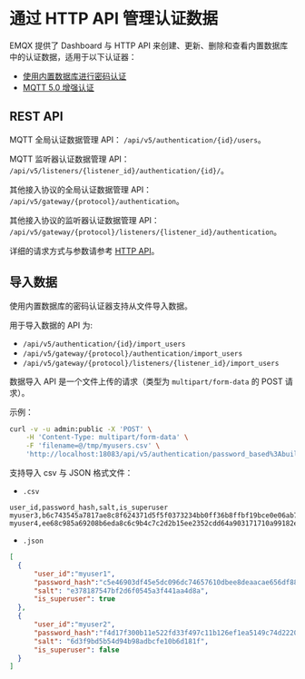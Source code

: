 # 通过 HTTP API 管理认证数据

<!--这篇我觉得最好也能按照用户使用的路径重写下，目前我觉得有些不知道怎么开始-->

EMQX 提供了 Dashboard 与 HTTP API 来创建、更新、删除和查看内置数据库中的认证数据，适用于以下认证器：

- [使用内置数据库进行密码认证](./mnesia.md)
- [MQTT 5.0 增强认证](./scram.md)

## REST API

MQTT 全局认证数据管理 API： `/api/v5/authentication/{id}/users`。

MQTT 监听器认证数据管理 API： `/api/v5/listeners/{listener_id}/authentication/{id}/`。

其他接入协议的全局认证数据管理 API： `/api/v5/gateway/{protocol}/authentication`。

其他接入协议的监听器认证数据管理 API： `/api/v5/gateway/{protocol}/listeners/{listener_id}/authentication`。

详细的请求方式与参数请参考 [HTTP API](../../admin/api.md)。

## 导入数据

使用内置数据库的密码认证器支持从文件导入数据。

用于导入数据的 API 为:

- `/api/v5/authentication/{id}/import_users`
- `/api/v5/gateway/{protocol}/authentication/import_users`
- `/api/v5/gateway/{protocol}/listeners/{listener_id}/import_users`

数据导入 API 是一个文件上传的请求（类型为 `multipart/form-data` 的 POST 请求）。

示例：

```bash
curl -v -u admin:public -X 'POST' \
    -H 'Content-Type: multipart/form-data' \
    -F 'filename=@/tmp/myusers.csv' \
    'http://localhost:18083/api/v5/authentication/password_based%3Abuilt_in_database/import_users'
```

支持导入 csv 与 JSON 格式文件：

- `.csv`

```csv
user_id,password_hash,salt,is_superuser
myuser3,b6c743545a7817ae8c8f624371d5f5f0373234bb0ff36b8ffbf19bce0e06ab75,de1024f462fb83910fd13151bd4bd235,true
myuser4,ee68c985a69208b6eda8c6c9b4c7c2d2b15ee2352cdd64a903171710a99182e8,ad773b5be9dd0613fe6c2f4d8c403139,false
```

- `.json`

```json
[
  {
      "user_id":"myuser1",
      "password_hash":"c5e46903df45e5dc096dc74657610dbee8deaacae656df88a1788f1847390242",
      "salt": "e378187547bf2d6f0545a3f441aa4d8a",
      "is_superuser": true
  },
  {
      "user_id":"myuser2",
      "password_hash":"f4d17f300b11e522fd33f497c11b126ef1ea5149c74d2220f9a16dc876d4567b",
      "salt": "6d3f9bd5b54d94b98adbcfe10b6d181f",
      "is_superuser": false
  }
]
```
